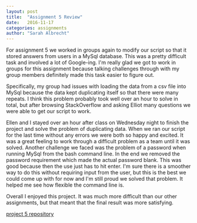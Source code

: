 ```yaml
---
layout: post
title:  "Assignment 5 Review"
date:   2016-11-17
categories: assignments
author: "Sarah Albrecht"
---
```


For assignment 5 we worked in groups again to modify our script so that it
stored answers from users in a MySql database. This was a pretty difficult
task and involved a lot of Google-ing. I'm really glad we got to work in groups
for this assignment because talking challenges through with my group members
definitely made this task easier to figure out. 

Specifically, my group had issues with loading the data from a csv file into MySql
because the data kept duplicating itself so that there were many repeats. I think
this problem probably took well over an hour to solve in total, but after browsing
StackOverflow and asking Elliot many questions we were able to get our script to
work.

Ellen and I stayed over an hour after class on Wednesday night to finish the project
and solve the problem of duplicating data. When we ran our script for the last time without
any errors we were both so happy and excited. It was a great feeling to work
through a difficult problem as a team until it was solved.
Another challenge we faced was the problem of a password when running MySql from the
bash command line. In the end we removed the password requirement which made the
actual password blank. This was good because then the use just has to hit enter.
I'm sure there is a smoother way to do this without requiring input from the user,
but this is the best we could come up with for now and I'm still proud we solved
that problem. It helped me see how flexible the command line is.

Overall I enjoyed this project. It was much more difficult than our other assignments, but that
meant that the final result was more satisfying.

[project 5 repository](https://github.com/sarecht/octocat2)